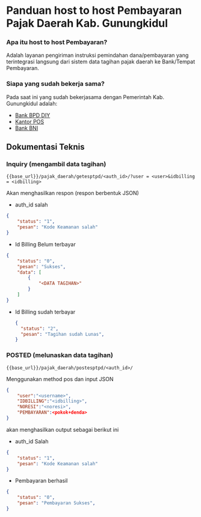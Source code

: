 # Panduan host to host Pembayaran Pajak Daerah Kab. Gunungkidul
### Apa itu host to host Pembayaran?
Adalah layanan pengiriman instruksi pemindahan dana/pembayaran yang terintegrasi langsung dari sistem data tagihan pajak daerah ke Bank/Tempat Pembayaran.

### Siapa yang sudah bekerja sama?
Pada saat ini yang sudah bekerjasama dengan Pemerintah Kab. Gunungkidul adalah:
* [Bank BPD DIY](https://bpddiy.co.id)
* [Kantor POS](https://www.posindonesia.co.id/)
* [Bank BNI](https://www.bni.co.id/)

## Dokumentasi Teknis
### Inquiry (mengambil data tagihan)

```
{{base_url}}/pajak_daerah/getesptpd/<auth_id>/?user = <user>&idbilling = <idbilling>
```

Akan menghasilkan respon (respon berbentuk JSON)
* auth_id salah

  
```json
{
    "status": "1",
    "pesan": "Kode Keamanan salah"
}
```

* Id Billing Belum terbayar

```JSON
{
    "status": "0",
    "pesan": "Sukses",
    "data": [
        {
            "<DATA TAGIHAN>"
        }
    ]
}
```
* Id Billing sudah terbayar

  ```JSON
  {
    "status": "2",
    "pesan": "Tagihan sudah Lunas",
  }
  ```
### POSTED (melunaskan data tagihan)

```
{{base_url}}/pajak_daerah/postesptpd/<auth_id>/
```
Menggunakan method pos dan input JSON

```json
{
    "user":"<username>",
    "IDBILLING":"<idbilling>",
    "NORESI":"<noresi>",
    "PEMBAYARAN":<pokok+denda>
}
```
akan menghasilkan output sebagai berikut ini

* auth_id Salah
  
```json
{
    "status": "1",
    "pesan": "Kode Keamanan salah"
}
```
* Pembayaran berhasil
```json
{
    "status": "0",
    "pesan": "Pembayaran Sukses",
}
```

